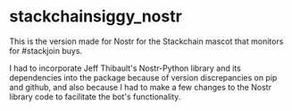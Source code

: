 # stackchainsiggy_nostr

This is the version made for Nostr for the Stackchain mascot that monitors for #stackjoin buys. 

I had to incorporate Jeff Thibault's Nostr-Python library and its dependencies into the package because of version discrepancies on pip and github, and also because I had to make a few changes to the Nostr library code to facilitate the bot's functionality.
